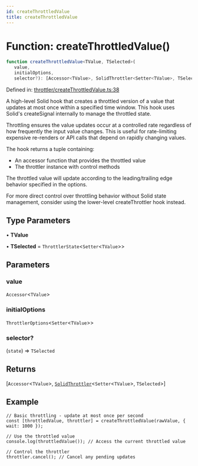 ```yaml
---
id: createThrottledValue
title: createThrottledValue
---
```


<!-- DO NOT EDIT: this page is autogenerated from the type comments -->

# Function: createThrottledValue()

```ts
function createThrottledValue<TValue, TSelected>(
   value, 
   initialOptions, 
   selector?): [Accessor<TValue>, SolidThrottler<Setter<TValue>, TSelected>]
```

Defined in: [throttler/createThrottledValue.ts:38](https://github.com/TanStack/pacer/blob/main/packages/solid-pacer/src/throttler/createThrottledValue.ts#L38)

A high-level Solid hook that creates a throttled version of a value that updates at most once within a specified time window.
This hook uses Solid's createSignal internally to manage the throttled state.

Throttling ensures the value updates occur at a controlled rate regardless of how frequently the input value changes.
This is useful for rate-limiting expensive re-renders or API calls that depend on rapidly changing values.

The hook returns a tuple containing:
- An accessor function that provides the throttled value
- The throttler instance with control methods

The throttled value will update according to the leading/trailing edge behavior specified in the options.

For more direct control over throttling behavior without Solid state management,
consider using the lower-level createThrottler hook instead.

## Type Parameters

• **TValue**

• **TSelected** = `ThrottlerState`\<`Setter`\<`TValue`\>\>

## Parameters

### value

`Accessor`\<`TValue`\>

### initialOptions

`ThrottlerOptions`\<`Setter`\<`TValue`\>\>

### selector?

(`state`) => `TSelected`

## Returns

\[`Accessor`\<`TValue`\>, [`SolidThrottler`](../../interfaces/solidthrottler.md)\<`Setter`\<`TValue`\>, `TSelected`\>\]

## Example

```tsx
// Basic throttling - update at most once per second
const [throttledValue, throttler] = createThrottledValue(rawValue, { wait: 1000 });

// Use the throttled value
console.log(throttledValue()); // Access the current throttled value

// Control the throttler
throttler.cancel(); // Cancel any pending updates
```
